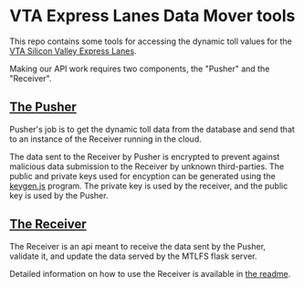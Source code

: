 # VTA Express Lanes Data Mover tools

This repo contains some tools for accessing the dynamic toll values for the [VTA Silicon Valley Express Lanes](http://www.vta.org/projects-and-programs/highway/silicon-valley-express-lanes).

Making our API work requires two components, the "Pusher" and the "Receiver".

##  [The Pusher](/pusher)
Pusher's job is to get the dynamic toll data from the database and send that to an instance of the Receiver running in the cloud.

The data sent to the Receiver by Pusher is encrypted to prevent against malicious data submission to the Receiver by unknown third-parties. The public and private keys used for encyption can be generated using the [keygen.js](pusher/keygen.js) program. The private key is used by the receiver, and the public key is used by the Pusher.

## [The Receiver](/receiver)
The Receiver is an api meant to receive the data sent by the Pusher, validate it, and update the data served by the MTLFS flask server.

Detailed information on how to use the Receiver is available in [the readme](receiver/readme.md).